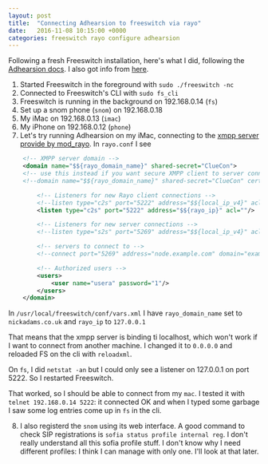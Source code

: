 ```yaml
---
layout: post
title:  "Connecting Adhearsion to freeswitch via rayo"
date:   2016-11-08 10:15:00 +0000
categories: freeswitch rayo configure adhearsion
---
```


Following a fresh Freeswitch installation, here's what I did, following the [Adhearsion docs](http://adhearsion.com/docs/getting-started/freeswitch). I also got info from [here](https://github.com/chewi/freeswitch-rayo-config).

1. Started Freeswitch in the foreground with `sudo ./freeswitch -nc`
2. Connected to Freeswitch's CLI with `sudo fs_cli`
3. Freeswitch is running in the background on 192.168.0.14 (`fs`)
4. Set up a snom phone (`snom`) on 192.168.0.18
5. My iMac on 192.168.0.13 (`imac`)
6. My iPhone on 192.168.0.12 (`phone`)
7. Let's try running Adhearsion on my iMac, connecting to the [xmpp server provide by mod_rayo](https://freeswitch.org/stash/projects/FS/repos/freeswitch/browse/conf/rayo/autoload_configs/rayo.conf.xml). In `rayo.conf` I see 

```xml
    <!-- XMPP server domain -->
    <domain name="$${rayo_domain_name}" shared-secret="ClueCon">
    <!-- use this instead if you want secure XMPP client to server connections.  Put .crt and .key file in freeswitch/certs -->
    <!--domain name="$${rayo_domain_name}" shared-secret="ClueCon" cert="$${base_dir}/certs/$${rayo_domain_name}.crt" key="$${base_dir}/certs/$${rayo_domain_name}.key"-->

        <!-- Listeners for new Rayo client connections -->
        <!--listen type="c2s" port="5222" address="$${local_ip_v4}" acl="rayo-clients"/-->
        <listen type="c2s" port="5222" address="$${rayo_ip}" acl=""/>

        <!-- Listeners for new server connections -->
        <!--listen type="s2s" port="5269" address="$${local_ip_v4}" acl="rayo-servers"/-->

        <!-- servers to connect to -->
        <!--connect port="5269" address="node.example.com" domain="example.com"/-->

        <!-- Authorized users -->
        <users>
            <user name="usera" password="1"/>
        </users>
    </domain>
```

In `/usr/local/freeswitch/conf/vars.xml` I have `rayo_domain_name` set to `nickadams.co.uk` and `rayo_ip` to `127.0.0.1`

That means that the xmpp server is binding ti localhost, which won't work if I want to connect from another machine. I changed it to `0.0.0.0` and reloaded FS on the cli with `reloadxml`.

On `fs`, I did `netstat -an` but I could only see a listener on 127.0.0.1 on port 5222. So I restarted Freeswitch.

That worked, so I should be able to connect from my `mac`. I tested it with `telnet 192.168.0.14 5222`: it connected OK and when I typed some garbage I saw some log entries come up in `fs` in the cli.

8. I also registerd the `snom` using its web interface. A good command to check SIP registrations is `sofia status profile internal reg`. I don't really understand all this sofia profile stuff. I don't know why I need different profiles: I think I can manage with only one. I'll look at that later.
